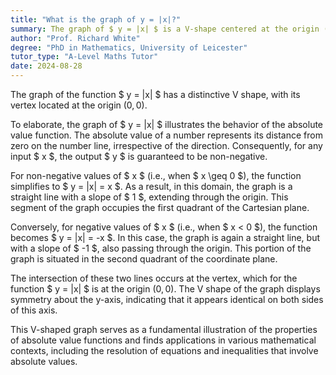 ```yaml
---
title: "What is the graph of y = |x|?"
summary: The graph of $ y = |x| $ is a V-shape centered at the origin (0,0).
author: "Prof. Richard White"
degree: "PhD in Mathematics, University of Leicester"
tutor_type: "A-Level Maths Tutor"
date: 2024-08-28
---
```


The graph of the function $ y = |x| $ has a distinctive V shape, with its vertex located at the origin $(0,0)$.

To elaborate, the graph of $ y = |x| $ illustrates the behavior of the absolute value function. The absolute value of a number represents its distance from zero on the number line, irrespective of the direction. Consequently, for any input $ x $, the output $ y $ is guaranteed to be non-negative.

For non-negative values of $ x $ (i.e., when $ x \geq 0 $), the function simplifies to $ y = |x| = x $. As a result, in this domain, the graph is a straight line with a slope of $ 1 $, extending through the origin. This segment of the graph occupies the first quadrant of the Cartesian plane.

Conversely, for negative values of $ x $ (i.e., when $ x < 0 $), the function becomes $ y = |x| = -x $. In this case, the graph is again a straight line, but with a slope of $ -1 $, also passing through the origin. This portion of the graph is situated in the second quadrant of the coordinate plane.

The intersection of these two lines occurs at the vertex, which for the function $ y = |x| $ is at the origin $(0,0)$. The V shape of the graph displays symmetry about the y-axis, indicating that it appears identical on both sides of this axis.

This V-shaped graph serves as a fundamental illustration of the properties of absolute value functions and finds applications in various mathematical contexts, including the resolution of equations and inequalities that involve absolute values.
    